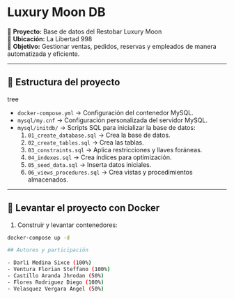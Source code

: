 # Luxury Moon DB

📍 **Proyecto:** Base de datos del Restobar Luxury Moon  
📍 **Ubicación:** La Libertad 998  
📍 **Objetivo:** Gestionar ventas, pedidos, reservas y empleados de manera automatizada y eficiente.

---

## 📂 Estructura del proyecto

tree 


- `docker-compose.yml` → Configuración del contenedor MySQL.
- `mysql/my.cnf` → Configuración personalizada del servidor MySQL.
- `mysql/initdb/` → Scripts SQL para inicializar la base de datos:
  1. `01_create_database.sql` → Crea la base de datos.
  2. `02_create_tables.sql` → Crea las tablas.
  3. `03_constraints.sql` → Aplica restricciones y llaves foráneas.
  4. `04_indexes.sql` → Crea índices para optimización.
  5. `05_seed_data.sql` → Inserta datos iniciales.
  6. `06_views_procedures.sql` → Crea vistas y procedimientos almacenados.

---

## 🚀 Levantar el proyecto con Docker

1. Construir y levantar contenedores:

```bash
docker-compose up -d

## Autores y participación

- Darli Medina Sixce (100%)
- Ventura Florian Steffano (100%)
- Castillo Aranda Jhrodan (50%)
- Flores Rodriguez Diego (100%)
- Velasquez Vergara Angel (50%)
